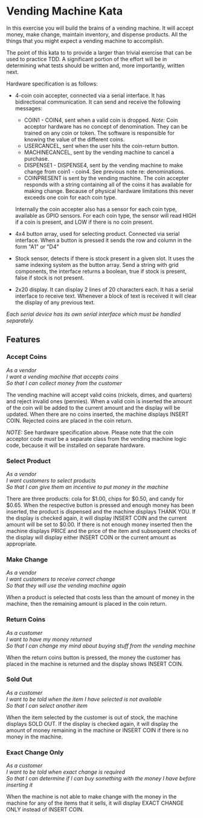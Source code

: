 # Vending Machine Kata

In this exercise you will build the brains of a vending machine.  It will
accept money, make change, maintain inventory, and dispense products.  All the
things that you might expect a vending machine to accomplish.

The point of this kata to to provide a larger than trivial exercise that can be
used to practice TDD.  A significant portion of the effort will be in
determining what tests should be written and, more importantly, written next.

Hardware specification is as follows:

  * 4-coin coin accepter, connected via a serial interface.  It has
    bidirectional communication.  It can send and receive the following messages:

    * COIN1 - COIN4, sent when a valid coin is dropped.  *Note:* Coin acceptor
      hardware has no concept of denomination.  They can be trained on any coin
      or token.  The software is responsible for knowing the value of the different coins.
    * USERCANCEL, sent when the user hits the coin-return button.
    * MACHINECANCEL, sent by the vending machine to cancel a purchase.
    * DISPENSE1 - DISPENSE4, sent by the vending machine to make change from
      coin1 - coin4.  See previous note re: denominations.
    * COINPRESENT is sent by the vending machine.  The coin accepter responds
      with a string containing all of the coins it has available for making
      change.  Because of physical hardware limitations this never exceeds one
      coin for each coin type.

    Internally the coin accepter also has a sensor for each coin type,
    available as GPIO sensors.  For each coin type, the sensor will read HIGH if a
    coin is present, and LOW if there is no coin present.

  * 4x4 button array, used for selecting product.  Connected via serial
    interface.  When a button is pressed it sends the row and column in the
    form "A1" or "D4"

  * Stock sensor, detects if there is stock present in a given slot.  It uses
    the same indexing system as the button array.  Send a string with grid
    components, the interface returns a boolean, true if stock is present, false if
    stock is not present.
    
  * 2x20 display.  It can display 2 lines of 20 characters each.  It has a
    serial interface to receive text.  Whenever a block of text is received it
    will clear the display of any previous text.


*Each serial device has its own serial interface which must be handled separately.*


## Features

### Accept Coins
  
_As a vendor_  
_I want a vending machine that accepts coins_  
_So that I can collect money from the customer_  

The vending machine will accept valid coins (nickels, dimes, and quarters) and
reject invalid ones (pennies).  When a valid coin is inserted the amount of the
coin will be added to the current amount and the display will be updated.  When
there are no coins inserted, the machine displays INSERT COIN.  Rejected coins
are placed in the coin return.

*NOTE:* See hardware specification above. Please note that the coin acceptor
code *must* be a separate class from the vending machine logic code, because it
will be installed on separate hardware.

### Select Product

_As a vendor_  
_I want customers to select products_  
_So that I can give them an incentive to put money in the machine_  

There are three products: cola for $1.00, chips for $0.50, and candy for $0.65.
When the respective button is pressed and enough money has been inserted, the
product is dispensed and the machine displays THANK YOU.  If the display is
checked again, it will display INSERT COIN and the current amount will be set
to $0.00.  If there is not enough money inserted then the machine displays
PRICE and the price of the item and subsequent checks of the display will
display either INSERT COIN or the current amount as appropriate.

### Make Change

_As a vendor_  
_I want customers to receive correct change_  
_So that they will use the vending machine again_  

When a product is selected that costs less than the amount of money in the
machine, then the remaining amount is placed in the coin return.

### Return Coins

_As a customer_  
_I want to have my money returned_  
_So that I can change my mind about buying stuff from the vending machine_  

When the return coins button is pressed, the money the customer has placed in
the machine is returned and the display shows INSERT COIN.

### Sold Out

_As a customer_  
_I want to be told when the item I have selected is not available_  
_So that I can select another item_  

When the item selected by the customer is out of stock, the machine displays
SOLD OUT.  If the display is checked again, it will display the amount of money
remaining in the machine or INSERT COIN if there is no money in the machine.

### Exact Change Only

_As a customer_  
_I want to be told when exact change is required_  
_So that I can determine if I can buy something with the money I have before inserting it_  

When the machine is not able to make change with the money in the machine for
any of the items that it sells, it will display EXACT CHANGE ONLY instead of
INSERT COIN.
